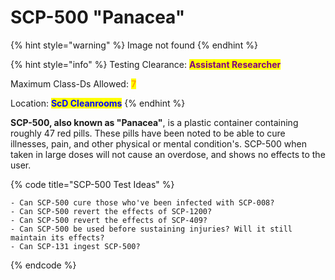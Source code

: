 # SCP-500 "Panacea"

{% hint style="warning" %}
Image not found
{% endhint %}

{% hint style="info" %}
Testing Clearance: <mark style="color:purple;">**Assistant Researcher**</mark>

Maximum Class-Ds Allowed: <mark style="color:orange;">**7**</mark>

Location: <mark style="color:blue;">**ScD Cleanrooms**</mark>
{% endhint %}

**SCP-500, also known as "Panacea"**, is a plastic container containing roughly 47 red pills. These pills have been noted to be able to cure illnesses, pain, and other physical or mental condition's. SCP-500 when taken in large doses will not cause an overdose, and shows no effects to the user.

{% code title="SCP-500 Test Ideas" %}
```
- Can SCP-500 cure those who've been infected with SCP-008?
- Can SCP-500 revert the effects of SCP-1200?
- Can SCP-500 revert the effects of SCP-409?
- Can SCP-500 be used before sustaining injuries? Will it still maintain its effects?
- Can SCP-131 ingest SCP-500?
```
{% endcode %}

